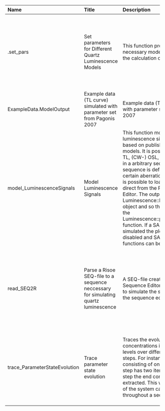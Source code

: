 

| Name                          | Title                                                                              | Description                                                                                                                                                                                                                                                                                                                                                                                                                                                                                                                                                            | Version | m.Date | m.Time | Author                                                                                                                                                    | Citation                                                                                                                                                                                                                                                                                                                                                         |
|:------------------------------|:-----------------------------------------------------------------------------------|:-----------------------------------------------------------------------------------------------------------------------------------------------------------------------------------------------------------------------------------------------------------------------------------------------------------------------------------------------------------------------------------------------------------------------------------------------------------------------------------------------------------------------------------------------------------------------|:--------|:-------|:-------|:----------------------------------------------------------------------------------------------------------------------------------------------------------|:-----------------------------------------------------------------------------------------------------------------------------------------------------------------------------------------------------------------------------------------------------------------------------------------------------------------------------------------------------------------|
| .set_pars                     | Set parameters for Different Quartz Luminescence Models                            | This function provides all necessary model parameters to the calculation of the ODEs.                                                                                                                                                                                                                                                                                                                                                                                                                                                                                  | 0.1.3   | NA     | NA     | Johannes Friedrich, University of Bayreuth (Germany), -                                                                                                | Friedrich, J., 2022. .set_pars(): Set parameters for Different Quartz Luminescence Models. Function version 0.1.3. In: Friedrich, J., Kreutzer, S., Schmidt, C., 2022. RLumModel: Solving Ordinary Differential Equations to Understand Luminescence. R package version 0.2.10.9000-41. https://CRAN.R-project.org/package=RLumModel                             |
| ExampleData.ModelOutput       | Example data (TL curve) simulated with parameter set from Pagonis 2007             | Example data (TL curve) simulated with parameter set from Pagonis 2007                                                                                                                                                                                                                                                                                                                                                                                                                                                                                                 | 0.1.1   | NA     | NA     | Johannes Friedrich, University of Bayreuth (Germany) -                                                                                                 | NA                                                                                                                                                                                                                                                                                                                                                               |
| model_LuminescenceSignals     | Model Luminescence Signals                                                         | This function models luminescence signals for quartz based on published physical models. It is possible to simulate TL, (CW-) OSL, RF measurements in a arbitrary sequence. This sequence is defined as a  list  of certain aberrations. Furthermore it is possible to load a sequence direct from the Risø Sequence Editor. The output is an  Luminescence::RLum.Analysis  object and so the plots are done by the  Luminescence::plot_RLum.Analysis  function. If a SAR sequence is simulated the plot output can be disabled and SAR analyse functions can be used. | 0.1.6   | NA     | NA     | Johannes Friedrich, University of Bayreuth (Germany), -  Sebastian Kreutzer, Geography & Earth Sciences, Aberystwyth University (United Kingdom) -  | Friedrich, J., Kreutzer, S., 2022. model_LuminescenceSignals(): Model Luminescence Signals. Function version 0.1.6. In: Friedrich, J., Kreutzer, S., Schmidt, C., 2022. RLumModel: Solving Ordinary Differential Equations to Understand Luminescence. R package version 0.2.10.9000-41. https://CRAN.R-project.org/package=RLumModel                            |
| read_SEQ2R                    | Parse a Risoe SEQ-file to a sequence neccessary for simulating quartz luminescence | A SEQ-file created by the Risoe Sequence Editor can be imported to simulate the sequence written in the sequence editor.                                                                                                                                                                                                                                                                                                                                                                                                                                               | 0.1.0   | NA     | NA     | Johannes Friedrich, University of Bayreuth (Germany), -                                                                                                | Friedrich, J., 2022. read_SEQ2R(): Parse a Risoe SEQ-file to a sequence neccessary for simulating quartz luminescence. Function version 0.1.0. In: Friedrich, J., Kreutzer, S., Schmidt, C., 2022. RLumModel: Solving Ordinary Differential Equations to Understand Luminescence. R package version 0.2.10.9000-41. https://CRAN.R-project.org/package=RLumModel |
| trace_ParameterStateEvolution | Trace parameter state evolution                                                    | Traces the evolution of the concentrations in the different levels over different simulation steps. For instance, a sequence consisting of one TL and one OSL step has two iterations. For each step the end concentration is extracted. This way, the evolution of the system can be traced throughout a sequence.                                                                                                                                                                                                                                                    | 0.1.0   | NA     | NA     | Sebastian Kreutzer, Geography & Earth Sciences, Aberystwyth University (United Kingdom) -                                                              | Kreutzer, S., 2022. trace_ParameterStateEvolution(): Trace parameter state evolution. Function version 0.1.0. In: Friedrich, J., Kreutzer, S., Schmidt, C., 2022. RLumModel: Solving Ordinary Differential Equations to Understand Luminescence. R package version 0.2.10.9000-41. https://CRAN.R-project.org/package=RLumModel                                  |

